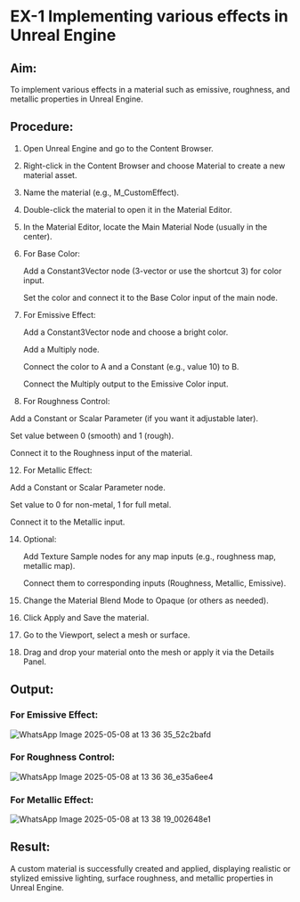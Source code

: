 # EX-1 Implementing various effects in Unreal Engine

## Aim:
To implement various effects in a material such as emissive, roughness, and metallic properties in Unreal Engine.

## Procedure:
1. Open Unreal Engine and go to the Content Browser.
2. Right-click in the Content Browser and choose Material to create a new material asset.
3. Name the material (e.g., M_CustomEffect).
4. Double-click the material to open it in the Material Editor.
5. In the Material Editor, locate the Main Material Node (usually in the center).
6. For Base Color:

   Add a Constant3Vector node (3-vector or use the shortcut 3) for color input.
   
   Set the color and connect it to the Base Color input of the main node.
   
8. For Emissive Effect:
   
   Add a Constant3Vector node and choose a bright color.

   Add a Multiply node.

   Connect the color to A and a Constant (e.g., value 10) to B.

   Connect the Multiply output to the Emissive Color input.

10. For Roughness Control:

   Add a Constant or Scalar Parameter (if you want it adjustable later).
   
   Set value between 0 (smooth) and 1 (rough).
   
   Connect it to the Roughness input of the material.

12. For Metallic Effect:

   Add a Constant or Scalar Parameter node.
   
   Set value to 0 for non-metal, 1 for full metal.
   
   Connect it to the Metallic input.

14. Optional:

    Add Texture Sample nodes for any map inputs (e.g., roughness map, metallic map).

    Connect them to corresponding inputs (Roughness, Metallic, Emissive).

16. Change the Material Blend Mode to Opaque (or others as needed).
17. Click Apply and Save the material.
18. Go to the Viewport, select a mesh or surface.
19. Drag and drop your material onto the mesh or apply it via the Details Panel.


## Output:
### For Emissive Effect:
![WhatsApp Image 2025-05-08 at 13 36 35_52c2bafd](https://github.com/user-attachments/assets/1f77fc8c-3835-4a9a-9492-292a958dd835)


### For Roughness Control:
![WhatsApp Image 2025-05-08 at 13 36 36_e35a6ee4](https://github.com/user-attachments/assets/a9951230-4d17-499d-9a48-5c4499ae87ce)


### For Metallic Effect:

![WhatsApp Image 2025-05-08 at 13 38 19_002648e1](https://github.com/user-attachments/assets/dd953379-8e2d-45d0-b32e-4326cfe3280b)


## Result:
A custom material is successfully created and applied, displaying realistic or stylized emissive lighting, surface roughness, and metallic properties in Unreal Engine.

